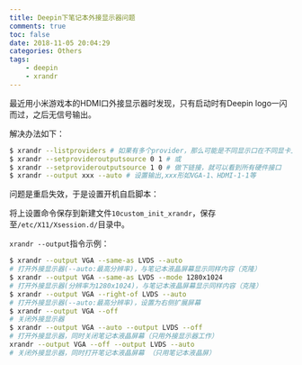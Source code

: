 ```yaml
---
title: Deepin下笔记本外接显示器问题
comments: true
toc: false
date: 2018-11-05 20:04:29
categories: Others
tags:
    - deepin
    - xrandr
---
```


最近用小米游戏本的HDMI口外接显示器时发现，只有启动时有Deepin logo一闪而过，之后无信号输出。

解决办法如下：

```sh
$ xrandr --listproviders # 如果有多个provider，那么可能是不同显示口在不同显卡上
$ xrandr --setprovideroutputsource 0 1 # 或
$ xrandr --setprovideroutputsource 1 0 # 做下链接，就可以看到所有硬件接口
$ xrandr --output xxx --auto # 设置输出,xxx形如VGA-1、HDMI-1-1等
```

问题是重启失效，于是设置开机自启脚本：

将上设置命令保存到新建文件`10custom_init_xrandr`，保存至`/etc/X11/Xsession.d/`目录中。

`xrandr --output`指令示例：

```sh
$ xrandr --output VGA --same-as LVDS --auto
# 打开外接显示器(--auto:最高分辨率)，与笔记本液晶屏幕显示同样内容（克隆）
$ xrandr --output VGA --same-as LVDS --mode 1280x1024
# 打开外接显示器(分辨率为1280x1024)，与笔记本液晶屏幕显示同样内容（克隆）
$ xrandr --output VGA --right-of LVDS --auto
# 打开外接显示器(--auto:最高分辨率)，设置为右侧扩展屏幕
$ xrandr --output VGA --off
# 关闭外接显示器
$ xrandr --output VGA --auto --output LVDS --off
# 打开外接显示器，同时关闭笔记本液晶屏幕（只用外接显示器工作）
xrandr --output VGA --off --output LVDS --auto
# 关闭外接显示器，同时打开笔记本液晶屏幕 （只用笔记本液晶屏）
```